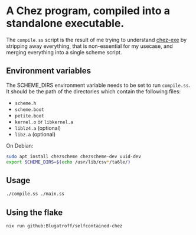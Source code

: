 # A Chez program, compiled into a standalone executable.

The `compile.ss` script is the result of me trying to understand [chez-exe](https://github.com/gwatt/chez-exe)
by stripping away everything, that is non-essential for my usecase, and merging everything
into a single scheme script.

## Environment variables
The SCHEME_DIRS environment variable needs to be set to run `compile.ss`.
It should be the path of the directories which contain the following files:
- `scheme.h`
- `scheme.boot`
- `petite.boot`
- `kernel.o` or `libkernel.a`
- `liblz4.a` (optional)
- `libz.a` (optional)

On Debian:
```bash
sudo apt install chezscheme chezscheme-dev uuid-dev
export SCHEME_DIRS=$(echo /usr/lib/csv*/ta6le/)
```

## Usage
```bash
./compile.ss ./main.ss
```

## Using the flake
```bash
nix run github:Blugatroff/selfcontained-chez
```

